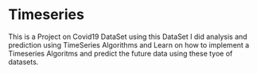 # Timeseries
This is a Project on Covid19 DataSet using this DataSet I did analysis and prediction using TimeSeries Algorithms and Learn on how to implement a Timeseries Algoritms and predict the future data using these tyoe of datasets.
